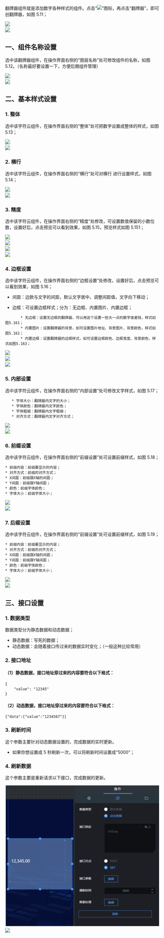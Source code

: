 翻牌器组件就是添加数字各种样式的组件。点击“![](https://img.kancloud.cn/7b/5e/7b5eccf1bf9db9d18e2779e02e8a9bfa_28x26.png)”图标，再点击“翻牌器”，即可创翻牌器，如图 5.11；

![](https://img.kancloud.cn/0e/13/0e139cfff2354a98f8427d46226ba865_814x303.png)  
![](https://img.kancloud.cn/46/28/4628075a591b932d5fe44b80b8c100c3_799x36.png)

## **一、组件名称设置**

选中该翻牌器组件，在操作界面右侧的“图层名称”处可修改组件的名称，如图 5.12。（名称最好要设置一下，方便后期组件管理）

![](https://img.kancloud.cn/6c/37/6c37676bece3b63645c38ef7e355073b_648x512.png)  
![](https://img.kancloud.cn/d0/17/d0175f028731eb57f7f759464efff436_804x37.png)

## **二、基本样式设置**

### 1\. 整体

选中该字符云组件，在操作界面右侧的“整体”处可把数字设置成整体的样式，如图 5.13；

![](https://img.kancloud.cn/48/d4/48d4a65d88db3e81b083c46fac096e7b_607x515.png)  
![](https://img.kancloud.cn/1e/b1/1eb1b02fce7c8b6966badd29f4768500_794x40.png)

### 2\. 横行

选中该字符云组件，在操作界面右侧的“横行”处可对横行 进行设置样式，如图 5.14；

![](https://img.kancloud.cn/38/1d/381da276dc0d4726d71aaf6fdfa95f44_595x513.png)  
![](https://img.kancloud.cn/8f/65/8f65eca79708206a94b934edd6991b0e_795x44.png)

### 3\. 精度

选中该字符云组件，在操作界面右侧的“精度”处修改，可设置数值保留的小数位数，设置好后，点击预览可以看到效果，如图 5.15，预览样式如图 5.151；

![](https://img.kancloud.cn/39/22/39224af3450353a4e40ed9df44720c6b_632x523.png)  
![](https://img.kancloud.cn/88/ae/88aeab2a7ef8eaad6c697df640abcb74_795x45.png)  
![](https://img.kancloud.cn/32/f9/32f9f8ab446a28d7401568e9601c4e2c_349x146.png)  
![](https://img.kancloud.cn/65/13/6513d80996d0441483f60b5ac6f85604_795x45.png)

### 4\. 边框设置

选中该字符云组件，在操作界面右侧的“边框设置”处修改，设置好后，点击预览可以看到效果，如图 5.16；

- 间距：边款与文字的间距，默认文字居中，调整间距值，文字向下移动；

- 边框：可设置边框样式；分为：无边框、内置图片、内置边框；

```
       * 无边框：设置无边框的翻牌器，可以用这个设置一些大一点的数字或者钱，样式如图5.161；
       * 内置图片：设置翻牌器的背景，如可设置图片地址、背景图片、背景颜色，样式如图5.162；
       * 内置边框：设置翻牌器的边框样式，如可设置边框颜色、边框宽度、背景颜色，样式如图5.163；

```

![](https://img.kancloud.cn/04/de/04dee1a3c983b6694a11f0d2b0146588_846x381.png)  
![](https://img.kancloud.cn/b5/46/b54650ece098ec1bba2e0de2ce239e12_794x40.png)  
![](https://img.kancloud.cn/95/36/9536fc42436efdb0afcbd4d933b7b811_929x279.png)

### 5\. 内部设置

选中该字符云组件，在操作界面右侧的“内部设置”处可修改文字样式，如图 5.17；

```
   * 字体大小：翻牌器内文字的大小；
   * 字体颜色：翻牌器内文字颜色；
   * 字体粗细：翻牌器内文字粗细；
   * 对齐方式：翻牌器内文字对齐方式；

```

![](https://img.kancloud.cn/3b/fb/3bfbe5166abdd41a7522e1bd57dc9022_841x357.png)  
![](https://img.kancloud.cn/81/f5/81f514c7630f0313d95f498421eb9737_803x40.png)

### 6\. 前缀设置

选中该字符云组件，在操作界面右侧的“前缀设置”处可设置前缀样式，如图 5.18；

```
* 前缀内容：前缀要显示的内容；
* 对齐方式：前缀的对齐方式；
* X间距：前缀跟X轴的间距；
* Y间距：前缀跟Y轴间距；
* 颜色：前缀字体颜色；
* 字体大小：前缀字体大小；

```

![](https://img.kancloud.cn/e0/19/e01991030af0f231e886419906ca876f_791x427.png)  
![](https://img.kancloud.cn/e2/b4/e2b495519a5292585b70efe4bd32a514_797x41.png)

### 7\. 后缀设置

选中该字符云组件，在操作界面右侧的“前缀设置”处可设置前缀样式，如图 5.19；

```
* 前缀内容：前缀要显示的内容；
* 对齐方式：前缀的对齐方式；
* X间距：前缀跟X轴的间距；
* Y间距：前缀跟Y轴间距；
* 颜色：前缀字体颜色；
* 字体大小：前缀字体大小；

```

![](https://img.kancloud.cn/6c/c8/6cc85d1f766a6a93728ca31da7fbe4e0_770x412.png)  
![](https://img.kancloud.cn/6b/26/6b26389ddf0ce52c344fb4795077f780_805x30.png)

## **三、接口设置**

### 1\. 数据类型

数据类型分为静态数据和动态数据；

- 静态数据：写死的数据；
- 动态数据：会随着接口传过来的数据实时变化；（一般这种比较常用）

### 2\. 接口地址

#### （1）静态数据，接口地址穿过来的内容要符合以下格式：

```
{
    "value": "12345"
}

```

#### （2）动态数据，接口地址穿过来的内容要符合以下格式：

```
{"data":{"value":"1234567"}}

```

### 3\. 刷新时间

这个参数主要针对动态数据设置的，完成数据的实时更新。

- 如果你想设置成 5 秒刷新一次，可以将刷新时间设置成“5000”；

### 4\. 刷新数据

这个参数主要是重新请求以下接口，完成数据的更新。

![](images/screenshot_1622423096647.png)
![](https://img.kancloud.cn/3a/5a/3a5a8dd2ef2471a2e2db041aa7506640_802x44.png)
